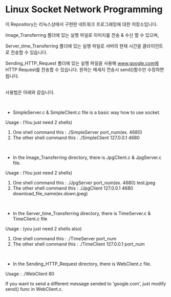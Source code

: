 # Linux Socket Network Programming

이 Repository는 리눅스상에서 구현한 네트워크 프로그래밍에 대한 저장소입니다.

Image_Transferring 폴더에 있는 실행 파일로 이미지를 전송 & 수신 할 수 있으며,

Server_time_Transferring 폴더에 있는 실행 파일로 서버의 현재 시간을 클라이언트로 전송할 수 있습니다.

Sending_HTTP_Request 폴더에 있는 실행 파일을 사용해 www.google.com에 HTTP Request를 전송할 수 있습니다. 원하는 메세지 전송시 send()함수만 수정하면 됩니다.  
  
  
사용법은 아래와 같습니다.  

  
  
  
* SimpleServer.c & SimpleClient.c file is a basic way how to use socket.

Usage : (You just need 2 shells)
1) One shell command this : ./SimpleServer port_num(ex. 4680)
2) The other shell command this : ./SimpleClient 127.0.0.1 4680

  
  
  
* In the Image_Transferring directory, there is JpgClient.c & JpgServer.c file. 

Usage : (You just need 2 shells)
1) One shell command this : ./JpgServer port_num(ex. 4680) test.jpeg
2) The other shell command this : ./JpgClient 127.0.0.1 4680 download_file_name(ex.down.jpeg)

  
  
   
* In the Server_time_Transferring directory, there is TimeServer.c & TimeClient.c file

Usage : (you just need 2 shells also)
1) One shell command this : ./TimeServer port_num
2) The other shell command this : ./TimeClient 127.0.0.1 port_num

  
  
  
* In the Sending_HTTP_Request directory, there is WebClient.c file.

Usage : ./WebClient 80

If you want to send a different message sended to 'google.com', just modify send() func in WebClient.c.

  
  
  
